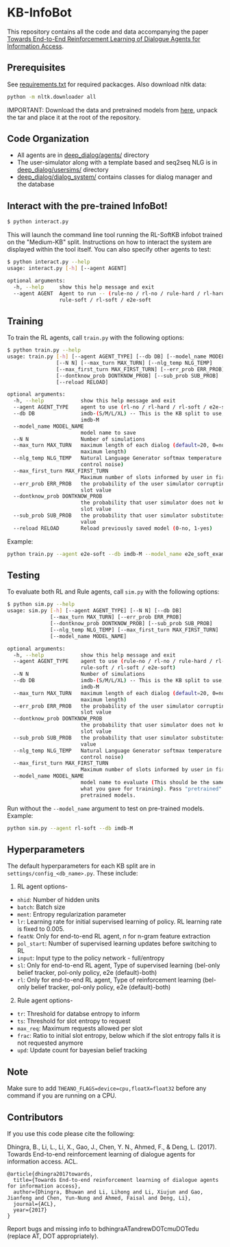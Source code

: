 KB-InfoBot
==================================================

This repository contains all the code and data accompanying the paper [Towards End-to-End Reinforcement Learning of Dialogue Agents for Information Access](https://arxiv.org/abs/1609.00777).

Prerequisites
--------------------------------------------------
See [requirements.txt](./requirements.txt) for required packacges. Also download nltk data:
```sh
python -m nltk.downloader all
```
IMPORTANT: Download the data and pretrained models from [here](https://drive.google.com/file/d/0B7aCzQIaRTDUMDF1S3NVajlHTFk/view?usp=sharing), unpack the tar and place it at the root of the repository.

Code Organization
--------------------------------------------------
* All agents are in [deep_dialog/agents/](./deep_dialog/agents/) directory
* The user-simulator along with a template based and seq2seq NLG is in [deep_dialog/usersims/](./deep_dialog/usersims/) directory
* [deep_dialog/dialog_system/](./deep_dialog/dialog_system/) contains classes for dialog manager and the database

Interact with the pre-trained InfoBot!
--------------------------------------------------
```sh
$ python interact.py
```

This will launch the command line tool running the RL-SoftKB infobot trained on the "Medium-KB" split. Instructions on how to interact the system are displayed within the tool itself. You can also specify other agents to test:

```sh
$ python interact.py --help
usage: interact.py [-h] [--agent AGENT]

optional arguments:
  -h, --help     show this help message and exit
  --agent AGENT  Agent to run -- (rule-no / rl-no / rule-hard / rl-hard /
                 rule-soft / rl-soft / e2e-soft
```

Training
--------------------------------------------------
To train the RL agents, call `train.py` with the following options:
```sh
$ python train.py --help
usage: train.py [-h] [--agent AGENT_TYPE] [--db DB] [--model_name MODEL_NAME]
                [--N N] [--max_turn MAX_TURN] [--nlg_temp NLG_TEMP]
                [--max_first_turn MAX_FIRST_TURN] [--err_prob ERR_PROB]
                [--dontknow_prob DONTKNOW_PROB] [--sub_prob SUB_PROB]
                [--reload RELOAD]

optional arguments:
  -h, --help            show this help message and exit
  --agent AGENT_TYPE    agent to use (rl-no / rl-hard / rl-soft / e2e-soft)
  --db DB               imdb-(S/M/L/XL) -- This is the KB split to use, e.g.
                        imdb-M
  --model_name MODEL_NAME
                        model name to save
  --N N                 Number of simulations
  --max_turn MAX_TURN   maximum length of each dialog (default=20, 0=no
                        maximum length)
  --nlg_temp NLG_TEMP   Natural Language Generator softmax temperature (to
                        control noise)
  --max_first_turn MAX_FIRST_TURN
                        Maximum number of slots informed by user in first turn
  --err_prob ERR_PROB   the probability of the user simulator corrupting a
                        slot value
  --dontknow_prob DONTKNOW_PROB
                        the probability that user simulator does not know a
                        slot value
  --sub_prob SUB_PROB   the probability that user simulator substitutes a slot
                        value
  --reload RELOAD       Reload previously saved model (0-no, 1-yes)
```
Example:
```sh
python train.py --agent e2e-soft --db imdb-M --model_name e2e_soft_example.m
```

Testing
----------------------------------------------------
To evaluate both RL and Rule agents, call `sim.py` with the following options:
```sh
$ python sim.py --help
usage: sim.py [-h] [--agent AGENT_TYPE] [--N N] [--db DB]
              [--max_turn MAX_TURN] [--err_prob ERR_PROB]
              [--dontknow_prob DONTKNOW_PROB] [--sub_prob SUB_PROB]
              [--nlg_temp NLG_TEMP] [--max_first_turn MAX_FIRST_TURN]
              [--model_name MODEL_NAME]

optional arguments:
  -h, --help            show this help message and exit
  --agent AGENT_TYPE    agent to use (rule-no / rl-no / rule-hard / rl-hard /
                        rule-soft / rl-soft / e2e-soft)
  --N N                 Number of simulations
  --db DB               imdb-(S/M/L/XL) -- This is the KB split to use, e.g.
                        imdb-M
  --max_turn MAX_TURN   maximum length of each dialog (default=20, 0=no
                        maximum length)
  --err_prob ERR_PROB   the probability of the user simulator corrupting a
                        slot value
  --dontknow_prob DONTKNOW_PROB
                        the probability that user simulator does not know a
                        slot value
  --sub_prob SUB_PROB   the probability that user simulator substitutes a slot
                        value
  --nlg_temp NLG_TEMP   Natural Language Generator softmax temperature (to
                        control noise)
  --max_first_turn MAX_FIRST_TURN
                        Maximum number of slots informed by user in first turn
  --model_name MODEL_NAME
                        model name to evaluate (This should be the same as
                        what you gave for training). Pass "pretrained" to use
                        pretrained models.
```
Run without the `--model_name` argument to test on pre-trained models. Example:
```sh
python sim.py --agent rl-soft --db imdb-M
```

Hyperparameters
-------------------------------------------------
The default hyperparameters for each KB split are in `settings/config_<db_name>.py`. These include:
1. RL agent options-
  * `nhid`: Number of hidden units
  * `batch`: Batch size
  * `ment`: Entropy regularization parameter
  * `lr`: Learning rate for initial supervised learning of policy. RL learning rate is fixed to 0.005.
  * `featN`: Only for end-to-end RL agent, *n* for n-gram feature extraction
  * `pol_start`: Number of supervised learning updates before switching to RL
  * `input`: Input type to the policy network - full/entropy
  * `sl`: Only for end-to-end RL agent, Type of supervised learning (bel-only belief tracker, pol-only policy, e2e (default)-both)
  * `rl`: Only for end-to-end RL agent, Type of reinforcement learning (bel-only belief tracker, pol-only policy, e2e (default)-both)
2. Rule agent options-
  * `tr`: Threshold for databse entropy to inform
  * `ts`: Threshold for slot entropy to request
  * `max_req`: Maximum requests allowed per slot
  * `frac`: Ratio to initial slot entropy, below which if the slot entropy falls it is not requested anymore
  * `upd`: Update count for bayesian belief tracking

## Note
Make sure to add `THEANO_FLAGS=device=cpu,floatX=float32` before any command if you are running on a CPU.

## Contributors
If you use this code please cite the following:

Dhingra, B., Li, L., Li, X., Gao, J., Chen, Y. N., Ahmed, F., & Deng, L. (2017). Towards End-to-end reinforcement learning of dialogue agents for information access. ACL.
```
@article{dhingra2017towards,
  title={Towards End-to-end reinforcement learning of dialogue agents for information access},
  author={Dhingra, Bhuwan and Li, Lihong and Li, Xiujun and Gao, Jianfeng and Chen, Yun-Nung and Ahmed, Faisal and Deng, Li},
  journal={ACL},
  year={2017}
}
```

Report bugs and missing info to bdhingraATandrewDOTcmuDOTedu (replace AT, DOT appropriately).
